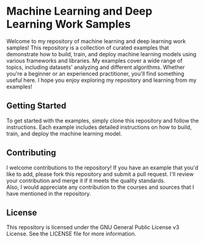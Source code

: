 # Machine Learning and Deep Learning Work Samples

Welcome to my repository of machine learning and deep learning work samples! This repository is a collection of curated examples that demonstrate how to build, train, and deploy machine learning models using various frameworks and libraries. My examples cover a wide range of topics, including datasets' analyzing and different algorithms. Whether you're a beginner or an experienced practitioner, you'll find something useful here. I hope you enjoy exploring my repository and learning from my examples!

## Getting Started

To get started with the examples, simply clone this repository and follow the instructions. Each example includes detailed instructions on how to build, train, and deploy the machine learning model.

## Contributing

I welcome contributions to the repository! If you have an example that you'd like to add, please fork this repository and submit a pull request. I'll review your contribution and merge it if it meets the quality 
standards.\
Also, I would appreciate any contribution to the courses and sources that I have mentioned in the repository.

## License

This repository is licensed under the GNU General Public License v3 License. See the LICENSE file for more information.
